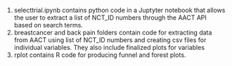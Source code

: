 

1. selecttrial.ipynb contains python code in a Juptyter notebook that allows the user to extract a list of 
  NCT_ID numbers through the AACT API based on search terms.
2. breastcancer and back pain folders contain code for extracting data from AACT using list of NCT_ID numbers
   and creating csv files for individual variables. They also include finalized plots for variables
3. rplot contains R code for producing funnel and forest plots.
